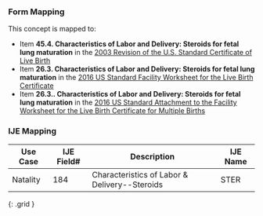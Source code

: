 ### Form Mapping
This concept is mapped to:
 * Item **45.4. Characteristics of Labor and Delivery: Steroids for fetal lung maturation** in the [2003 Revision of the U.S. Standard Certificate of Live Birth](https://www.cdc.gov/nchs/data/dvs/birth11-03final-ACC.pdf)
 * Item **26.3. Characteristics of Labor and Delivery: Steroids for fetal lung maturation** in the [2016 US Standard Facility Worksheet for the Live Birth Certificate](https://www.cdc.gov/nchs/data/dvs/facility-worksheet-2016-508.pdf)
 * Item **26.3.. Characteristics of Labor and Delivery: Steroids for fetal lung maturation** in the [2016 US Standard Attachment to the Facility Worksheet for the Live Birth Certificate for Multiple Births](https://www.cdc.gov/nchs/data/dvs/multiple-births-worksheet-2016.pdf)

### IJE Mapping
| **Use Case** | **IJE Field#** | **Description** | **IJE Name** |
| ------------ | -------------- | --------------- | ------------ |
| Natality | 184 | Characteristics of Labor & Delivery--Steroids | STER |
{: .grid }
